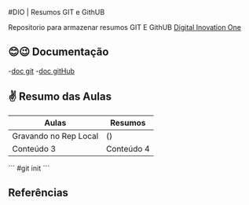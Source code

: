 #DIO | Resumos GIT e GithUB

Repositorio para armazenar resumos GIT E GithUB 
[Digital Inovation One](https://github.com/Grilotiago)

## 😊😉 Documentação
-[doc git](https://docs.github.com/pt)
-[doc gitHub](https://docs.github.com/pt)

##  ✌ Resumo das Aulas

| Aulas   | Resumos   |
| ------------- | ------------- |
| Gravando no Rep Local    | ()    |
| Conteúdo 3    | Conteúdo 4    |

´´´
#git init
´´´


## Referências
